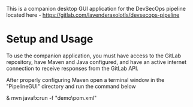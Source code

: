 This is a companion desktop GUI application for the DevSecOps pipeline located here - https://gitlab.com/lavenderaxolotls/devsecops-pipeline

# Setup and Usage
To use the companion application, you must have access to the GitLab repository, have Maven and Java configured, and have an active internet connection to receive responses from the GitLab API.

After properly configuring Maven open a terminal window in the "PipelineGUI" directory and run the command below

& mvn javafx:run -f "demo\pom.xml"
